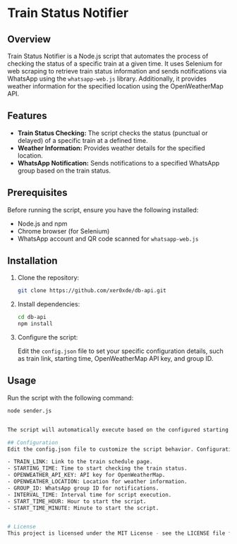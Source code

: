 # Train Status Notifier

## Overview

Train Status Notifier is a Node.js script that automates the process of checking the status of a specific train at a given time. It uses Selenium for web scraping to retrieve train status information and sends notifications via WhatsApp using the `whatsapp-web.js` library. Additionally, it provides weather information for the specified location using the OpenWeatherMap API.

## Features

- **Train Status Checking:** The script checks the status (punctual or delayed) of a specific train at a defined time.
- **Weather Information:** Provides weather details for the specified location.
- **WhatsApp Notification:** Sends notifications to a specified WhatsApp group based on the train status.

## Prerequisites

Before running the script, ensure you have the following installed:

- Node.js and npm
- Chrome browser (for Selenium)
- WhatsApp account and QR code scanned for `whatsapp-web.js`

## Installation

1. Clone the repository:

    ```bash
    git clone https://github.com/xer0xde/db-api.git
    ```

2. Install dependencies:

    ```bash
    cd db-api
    npm install
    ```

3. Configure the script:

    Edit the `config.json` file to set your specific configuration details, such as train link, starting time, OpenWeatherMap API key, and group ID.

## Usage

Run the script with the following command:

```bash
node sender.js


The script will automatically execute based on the configured starting time and check the train status.

## Configuration
Edit the config.json file to customize the script behavior. Configuration options include:

- TRAIN_LINK: Link to the train schedule page.
- STARTING_TIME: Time to start checking the train status.
- OPENWEATHER_API_KEY: API key for OpenWeatherMap.
- OPENWEATHER_LOCATION: Location for weather information.
- GROUP_ID: WhatsApp group ID for notifications.
- INTERVAL_TIME: Interval time for script execution.
- START_TIME_HOUR: Hour to start the script.
- START_TIME_MINUTE: Minute to start the script.


# License
This project is licensed under the MIT License - see the LICENSE file for details.
